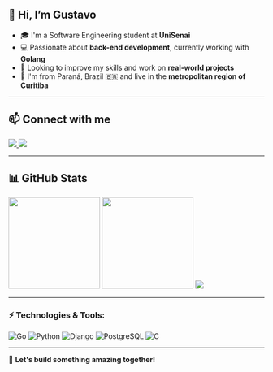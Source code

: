 ## 👋 Hi, I’m Gustavo

- 🎓 I'm a Software Engineering student at **UniSenai**
- 💻 Passionate about **back-end development**, currently working with **Golang**
- 🚀 Looking to improve my skills and work on **real-world projects**
- 📍 I'm from Paraná, Brazil 🇧🇷 and live in the **metropolitan region of Curitiba**

---

## 📫 Connect with me
<div>
  <a href="https://www.linkedin.com/in/gustavo-de-souza-124b26194/" target="_blank">
    <img loading="lazy" src="https://img.shields.io/badge/-LinkedIn-%230077B5?style=for-the-badge&logo=linkedin&logoColor=white">
  </a>
  <a href="https://github.com/Gustavoss150" target="_blank">
    <img loading="lazy" src="https://img.shields.io/badge/-GitHub-%23181717?style=for-the-badge&logo=github&logoColor=white">
  </a>
</div>

---

## 📊 GitHub Stats
<div> 
  <img loading="lazy" height="180em" src="https://github-readme-stats.vercel.app/api?username=Gustavoss150&show_icons=true&theme=tokyonight&count_private=true&cache_seconds=86400"/> 

  <img loading="lazy" height="180em" src="https://github-readme-stats.vercel.app/api/top-langs/?username=Gustavoss150&layout=compact&langs_count=10&theme=tokyonight"/> 
  <img src="https://metrics.lecoq.io/Gustavoss150?template=classic&languages=1&introduction=1&languages.limit=10&languages.sections=most-used&languages.colors=github&languages.threshold=0%25&config.timezone=America%2FSao_Paulo"/>

</div>

---
### ⚡ Technologies & Tools:
![Go](https://img.shields.io/badge/-Go-00ADD8?style=flat-square&logo=go&logoColor=white)
![Python](https://img.shields.io/badge/-Python-3776AB?style=flat-square&logo=python&logoColor=white)
![Django](https://img.shields.io/badge/-Django-092E20?style=flat-square&logo=django&logoColor=white)
![PostgreSQL](https://img.shields.io/badge/-PostgreSQL-336791?style=flat-square&logo=postgresql&logoColor=white)
![C](https://img.shields.io/badge/-C-A8B9CC?style=flat-square&logo=c&logoColor=white)

---

🚀 **Let's build something amazing together!**
